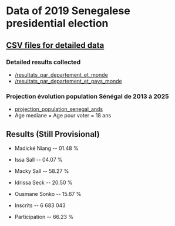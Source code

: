# Data of 2019 Senegalese presidential election

## [CSV files for detailed data](https://github.com/mandiayba/presidentielle_senegal_2019)
### Detailed results collected
* [/resultats_par_departement_et_monde](https://github.com/mandiayba/presidentielle_senegal_2019/blob/master/resultats_par_departement_et_monde.csv)
* [/resultats_par_departement_et_pays_monde ](https://github.com/mandiayba/presidentielle_senegal_2019/blob/master/resultats_par_departement.csv)

### Projection évolution population Sénégal de 2013 à 2025
* [projection_population_senegal_ands](https://github.com/mandiayba/presidentielle_senegal_2019/blob/master/projection_population_senegal_ands.csv)
* Age mediane = Age pour voter = 18 ans

## Results (Still Provisional)
* Madické Niang  -- 01.48 %
* Issa Sall      -- 04.07 %
* Macky Sall     -- 58.27 %
* Idrissa Seck   -- 20.50 %
* Ousmane Sonko  -- 15.67 %

* Inscrits       -- 6 683 043 
* Participation  -- 66.23 %

<!---
[comment]: <> ## Exemples de questions polémiques à vérifier
[comment]: <> * Existe-t-il des localités où le nombre de votants est supérieur au nombre d'habitants en age de voter ?
[comment]: <> * Existe-t-il des localités où le nombre de nouveaux inscrits a augmenter plus que les autres ? 
-->
